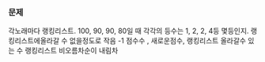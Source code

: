 ### 문제
각노래마다 랭킹리스트. 
100, 90, 90, 80일 때 각각의 등수는 1, 2, 2, 4등
몇등인지.
랭킹리스트에올라갈 수 없을정도로 작음 -1
점수수 , 새로운점수, 랭킹리스트 올라갈수 있는 수
랭킹리스트
비오름차순이 내림차